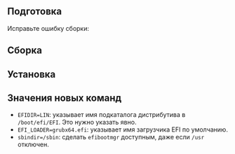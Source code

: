 <pkg :name="'efibootmgr'" instsize showsbu2></pkg>

## Подготовка

Исправьте ошибку сборки:
<package-script :package="'efibootmgr'" :type="'prepare'"></package-script>

## Сборка

<package-script :package="'efibootmgr'" :type="'build'"></package-script>

## Установка

<package-script :package="'efibootmgr'" :type="'install'"></package-script>

## Значения новых команд

- `EFIDIR=LIN`: указывает имя подкаталога дистрибутива в `/boot/efi/EFI`. Это нужно указать явно.
- `EFI_LOADER=grubx64.efi`: указывает имя загрузчика EFI по умолчанию.
- `sbindir=/sbin`: сделать `efibootmgr` доступным, даже если `/usr` отключен.

<script>
	new Vue({ el: '#main' })
</script>
